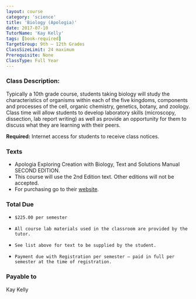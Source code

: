 ```yaml
---
layout: course
category: 'science'
title: 'Biology (Apologia)'
date: 2017-07-10
TutorName: 'Kay Kelly'
tags: [book-required]
TargetGroup: 9th – 12th Grades
ClassSizeLimit: 24 maximum
Prerequisite: None
ClassType: Full Year
---
```


### Class Description:
Typically a 10th grade course, students taking biology will study the characteristics of organisms within each of the five kingdoms, components and processes of the cell, organic chemistry, genetics, botany, and zoology.  Class time will allow students to develop laboratory skills (microscopy, dissection, lab report writing) as well as provide an opportunity for them to discuss what they are learning with their peers.

**Required:** Internet access for students to receive class notices.

### Texts
* Apologia Exploring Creation with Biology, Text and Solutions Manual SECOND EDITION. 
* This course will use the 2nd Edition text. Other editions will not be accepted.
* For purchasing go to their [website](http://www.highschoolscience.com/). 

### Total Due

*     $225.00 per semester               
*     All course lab materials used in the classroom are provided by the tutor. 
*     See list above for text to be supplied by the student.
*     Payment due with Registration per semester – paid in full per semester at the time of registration.


### Payable to
Kay Kelly